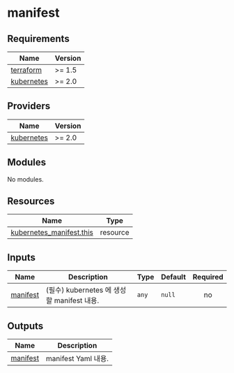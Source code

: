 # manifest

<!-- BEGINNING OF PRE-COMMIT-TERRAFORM DOCS HOOK -->
## Requirements

| Name | Version |
|------|---------|
| <a name="requirement_terraform"></a> [terraform](#requirement\_terraform) | >= 1.5 |
| <a name="requirement_kubernetes"></a> [kubernetes](#requirement\_kubernetes) | >= 2.0 |

## Providers

| Name | Version |
|------|---------|
| <a name="provider_kubernetes"></a> [kubernetes](#provider\_kubernetes) | >= 2.0 |

## Modules

No modules.

## Resources

| Name | Type |
|------|------|
| [kubernetes_manifest.this](https://registry.terraform.io/providers/hashicorp/kubernetes/latest/docs/resources/manifest) | resource |

## Inputs

| Name | Description | Type | Default | Required |
|------|-------------|------|---------|:--------:|
| <a name="input_manifest"></a> [manifest](#input\_manifest) | (필수) kubernetes 에 생성할 manifest 내용. | `any` | `null` | no |

## Outputs

| Name | Description |
|------|-------------|
| <a name="output_manifest"></a> [manifest](#output\_manifest) | manifest Yaml 내용. |
<!-- END OF PRE-COMMIT-TERRAFORM DOCS HOOK -->
